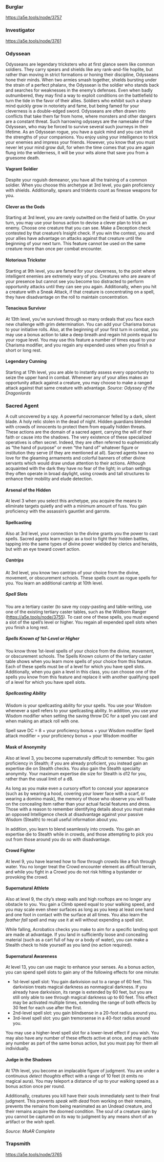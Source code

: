 ### Burglar
https://a5e.tools/node/3757

### Investigator
https://a5e.tools/node/3761

### Odyssean
Odysseans are legendary tricksters who at first glance seem like common soldiers. They carry spears and shields like any rank-and-file hoplite, but rather than moving in strict formations or honing their discipline, Odysseans hone their minds. When two armies smash together, shields bursting under the strain of a perfect phalanx, the Odyssean is the soldier who stands back and searches for weaknesses in the enemy’s defenses. Even when badly outnumbered, they may find a way to exploit conditions on the battlefield to turn the tide in the favor of their allies. Soldiers who exhibit such a sharp mind quickly grow in notoriety and fame, but being famed for your cleverness is a double-edged sword. Odysseans are often drawn into conflicts that take them far from home, where monsters and other dangers are a constant threat. Such harrowing odysseys are the namesake of the Odyssean, who may be forced to survive several such journeys in their lifetime. As an Odyssean rogue, you have a quick mind and you can intuit the strengths of your companions. You enjoy using your intelligence to trick your enemies and impress your friends. However, you know that you must never let your mind grow dull, for when the time comes that you are again flung into the wilderness, it will be your wits alone that save you from a gruesome death. 
#### Vagrant Soldier 
Despite your roguish demeanor, you have all the training of a common soldier. When you choose this archetype at 3rd level, you gain proficiency with shields. Additionally, spears and tridents count as finesse weapons for you. 
#### Clever as the Gods 
Starting at 3rd level, you are rarely outwitted on the field of battle. On your turn, you may use your bonus action to devise a clever plan to trick an enemy. Choose one creature that you can see. Make a Deception check contested by that creature’s Insight check. If you win the contest, you and your allies have advantage on attacks against that creature until the beginning of your next turn. This feature cannot be used on the same creature more than once per combat encounter. 
#### Notorious Trickster 
Starting at 9th level, you are famed for your cleverness, to the point where intelligent enemies are extremely wary of you. Creatures who are aware of your presence but cannot see you become too distracted to perform opportunity attacks until they can see you again. Additionally, when you hit a creature with a Sneak Attack, if that creature is concentrating on a spell, they have disadvantage on the roll to maintain concentration. 
#### Tenacious Survivor 
At 13th level, you’ve survived through so many ordeals that you face each new challenge with grim determination. You can add your Charisma bonus to your initiative rolls. Also, at the beginning of your first turn in combat, you may use a bonus action to take a deep breath and regain hit points equal to your rogue level. You may use this feature a number of times equal to your Charisma modifier, and you regain any expended uses when you finish a short or long rest. 
#### Legendary Cunning 
Starting at 17th level, you are able to instantly assess every opportunity to seize the upper hand in combat. Whenever any of your allies makes an opportunity attack against a creature, you may choose to make a ranged attack against that same creature with advantage. 
*Source: Odyssey of the Dragonlords*
### Sacred Agent
A cult uncovered by a spy. A powerful necromancer felled by a dark, silent blade. A holy relic stolen in the dead of night. Hidden guardians blended with crowds of innocents to protect them from equally hidden threats. These actions are the domain of a sacred agent, carrying the will of their faith or cause into the shadows. The very existence of these specialized operatives is often secret. Indeed, they are often referred to euphemistically as “the hand of purpose” or even “the hand of” whatever figure or institution they serve (if they are mentioned at all). Sacred agents have no love for the gleaming armaments and colorful banners of other divine servants which would draw undue attention to their actions. Although acquainted with the dark they have no fear of the light; in urban settings they often operate in broad daylight, using crowds and tall structures to enhance their mobility and elude detection.
#### Arsenal of the Hidden
At level 3 when you select this archetype, you acquire the means to eliminate targets quietly and with a minimum amount of fuss. You gain proficiency with the assassin’s gauntlet and garrote.
#### Spellcasting
Also at 3rd level, your connection to the divine grants you the power to cast spells. Sacred agents learn magic as a tool to fight their hidden battles, tapping into the same types of divine power wielded by clerics and heralds, but with an eye toward covert action.
##### Cantrips
At 3rd level, you know two cantrips of your choice from the divine, movement, or obscurement schools. These spells count as rogue spells for you. You learn an additional cantrip at 10th level.
##### Spell Slots
You are a tertiary caster (to save my copy-pasting and table-writing, use one of the existing tertiary caster tables, such as the Wildborn Ranger (https://a5e.tools/node/3755). To cast one of these spells, you must expend a slot of the spell’s level or higher. You regain all expended spell slots when you finish a long rest.
##### Spells Known of 1st-Level or Higher
You know three 1st-level spells of your choice from the divine, movement, or obscurement schools. The Spells Known column of the tertiary caster table shows when you learn more spells of your choice from this feature. Each of these spells must be of a level for which you have spell slots.
Additionally, when you gain a level in this class, you can choose one of the spells you know from this feature and replace it with another qualifying spell of a level for which you have spell slots.
##### Spellcasting Ability
Wisdom is your spellcasting ability for your spells. You use your Wisdom whenever a spell refers to your spellcasting ability. In addition, you use your Wisdom modifier when setting the saving throw DC for a spell you cast and when making an attack roll with one.

Spell save DC = 8 + your proficiency bonus + your Wisdom modifier
Spell attack modifier = your proficiency bonus + your Wisdom modifier
#### Mask of Anonymity
Also at level 3, you become supernaturally difficult to remember. You gain proficiency in Stealth; if you are already proficient, you instead gain an expertise die on Stealth checks. You also gain the Stealth specialty anonymity. Your maximum expertise die size for Stealth is d12 for you, rather than the usual limit of a d8.

As long as you make even a cursory effort to conceal your appearance (such as by wearing a hood, covering your lower face with a scarf, or wearing a domino mask), the memory of those who  observe you will fixate on the concealing item rather than your actual facial features and dress. Those with a reason to remember identifying details about you must make an opposed Intelligence check at disadvantage against your passive Wisdom (Stealth) to recall useful information about you.

In addition, you learn to blend seamlessly into crowds. You gain an expertise die to Stealth while in crowds, and those attempting to pick you out from those around you do so with disadvantage.
#### Crowd Fighter
At level 9, you have learned how to flow through crowds like a fish through water. You no longer treat the Crowd encounter element as difficult terrain, and while you fight in a Crowd you do not risk hitting a bystander or provoking the crowd.
#### Supernatural Athlete
Also at level 9, the city’s steep walls and high rooftops are no longer any obstacle to you. You gain a Climb speed equal to your walking speed, and you may scale even sheer surfaces as long as you keep at least one hand and one foot in contact with the surface at all times. You also learn the *feather fall* spell and may use it at will without expending a spell slot.

While falling, Acrobatics checks you make to aim for a specific landing spot are made at advantage. If you land in sufficiently loose and concealing material (such as a cart full of hay or a body of water), you can make a Stealth check to hide yourself as you land (no action required).
#### Supernatural Awareness
At level 13, you can use magic to enhance your senses. As a bonus action, you can spend spell slots to gain any of the following effects for one minute:
- 1st-level spell slot: You gain darkvision out to a range of 60 feet. This darkvision treats magical darkness as nonmagical darkness. If you already have darkvision, its range is extended by 60 feet, but you are still only able to see through magical darkness up to 60 feet. This effect may be activated multiple times, extending the range of both effects by 30 feet for each use after the first.
- 2nd-level spell slot: you gain blindsense in a 20-foot radius around you.
- 3rd-level spell slot: you gain tremorsense in a 40-foot radius around you.

You may use a higher-level spell slot for a lower-level effect if you wish. You may also have any number of these effects active at once, and may activate any number as part of the same bonus action, but you must pay for them all individually.
#### Judge in the Shadows
At 17th level, you become an implacable figure of judgment. You are under a continuous *detect thoughts* effect with a range of 10 feet (it emits no magical aura). You may teleport a distance of up to your walking speed as a bonus action once per round.

Additionally, creatures you kill have their souls immediately sent to their final judgment. This prevents *speak with dead* from working on their remains, prevents the remains from being reanimated as an Undead creature, and their remains acquire the doomed condition. The soul
of a creature slain by you cannot be captured on its way to judgment by any means short of an artifact or the *wish* spell.

*Source: MoAR Complete*
### Trapsmith
https://a5e.tools/node/3765

